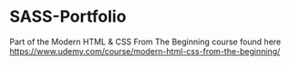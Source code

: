 # SASS-Portfolio
Part of the Modern HTML &amp; CSS From The Beginning course found here https://www.udemy.com/course/modern-html-css-from-the-beginning/

